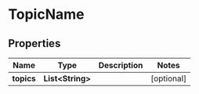 # TopicName

## Properties
Name | Type | Description | Notes
------------ | ------------- | ------------- | -------------
**topics** | **List&lt;String&gt;** |  |  [optional]
